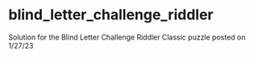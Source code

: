 # blind_letter_challenge_riddler
Solution for the Blind Letter Challenge Riddler Classic puzzle posted on 1/27/23
